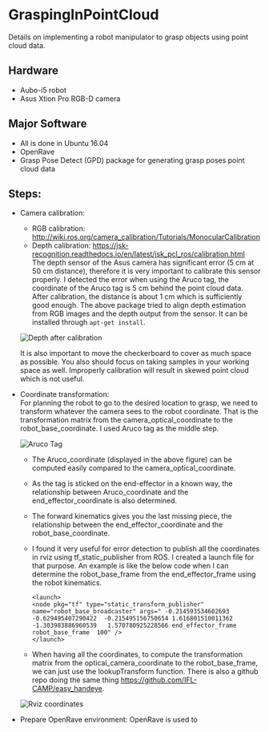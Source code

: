 # GraspingInPointCloud
Details on implementing a robot manipulator to grasp objects using point cloud data.

## Hardware
- Aubo-i5 robot
- Asus Xtion Pro RGB-D camera

## Major Software
- All is done in Ubuntu 16.04
- OpenRave
- Grasp Pose Detect (GPD) package for generating grasp poses point cloud data

## Steps:
- Camera calibration:
  - RGB calibration: http://wiki.ros.org/camera_calibration/Tutorials/MonocularCalibration
  - Depth calibration: https://jsk-recognition.readthedocs.io/en/latest/jsk_pcl_ros/calibration.html <br /> The depth sensor of the Asus camera has significant error (5 cm at 50 cm distance), therefore it is very important to calibrate this sensor properly. I detected the error when using the Aruco tag, the coordinate of the Aruco tag is 5 cm behind the point cloud data. After calibration, the distance is about 1 cm which is sufficiently good enough. The above package tried to align depth estimation from RGB images and the depth output from the sensor. It can be installed through ```apt-get install```. 
  
  ![Depth after calibration](https://github.com/hhn1n15/GraspingInPointCloud/blob/master/images/after_calibration_2.png)
  
  It is also important to move the checkerboard to cover as much space as possible. You also should focus on taking samples in your working space as well. Improperly calibration will result in skewed point cloud which is not useful.
  
- Coordinate transformation: <br /> For planning the robot to go to the desired location to grasp, we need to transform whatever the camera sees to the robot coordinate. That is the transformation matrix from the camera_optical_coordinate to the robot_base_coordinate. I used Aruco tag as the middle step.
  
    ![Aruco Tag](https://github.com/hhn1n15/GraspingInPointCloud/blob/master/images/Aruco_Calibration.png)
    
    - The Aruco_coordinate (displayed in the above figure) can be computed easily compared to the camera_optical_coordinate. 
    - As the tag is sticked on the end-effector in a known way, the relationship between Aruco_coordinate and the end_effector_coordinate is also determined.
    - The forward kinematics gives you the last missing piece, the relationship between the end_effector_coordinate and the robot_base_coordinate.
    - I found it very useful for error detection to publish all the coordinates in rviz using tf_static_publisher from ROS. I created a launch file for that purpose. An example is like the below code when I can determine the robot_base_frame from the end_effector_frame using the robot kinematics.

      ```
      <launch>
      <node pkg="tf" type="static_transform_publisher" name="robot_base_broadcaster" args=" -0.214593534602693  -0.629495407290422  -0.215495156750654 1.616801510011362  -1.303983886960539   1.570780925228566 end_effector_frame robot_base_frame  100" />
      </launch>      
      ```
    - When having all the coordinates, to compute the transformation matrix from the optical_camera_coordinate to the robot_base_frame, we can just use the lookupTransform function. There is also a github repo doing the same thing https://github.com/IFL-CAMP/easy_handeye.
      
    ![Rviz coordinates](https://github.com/hhn1n15/GraspingInPointCloud/blob/master/images/calibration_1.png)
- Prepare OpenRave environment: OpenRave is used to 
